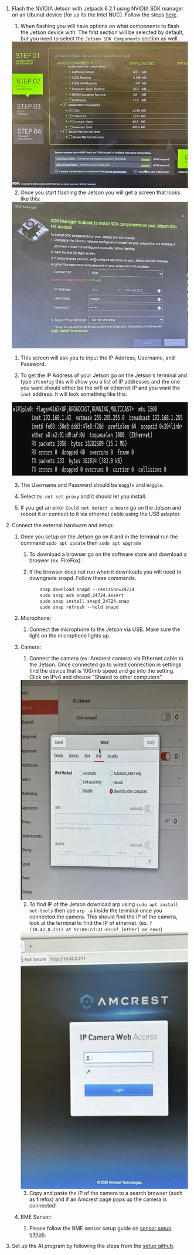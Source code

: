 1. Flash the NVIDIA Jetson with Jetpack 6.2.1 using NVIDIA SDK manager on an Ubunut device (for us its the Intel NUC). Follow the steps [here](https://developer.nvidia.com/embedded/learn/jetson-agx-orin-devkit-user-guide/two_ways_to_set_up_software.html).
   1. When flashing you will have options on what components to flash the Jetson device with. The first section will be selected by default, but you need to select the `Jetson SDK Components` section as well.
     <img src="SDK_selection.jpg" width="600" height="400">
   
   2. Once you start flashing the Jetson you will get a screen that looks like this:
     <img src="SDK_setup.png" width="600" height="400">
     
     1. This screen will ask you to input the IP Address, Username, and Password.
     
     2. To get the IP Address of your Jetson go on the Jetson's terminal and type `ifconfig` this will show you a list of IP addresses and the one you want should either be the wifi or ethernet IP and you want the `inet` address. It will look something like this:
     <img src="Ip_address.png" width="800" height="200">

     3. The Username and Password should be `Waggle` and `Waggle`.
     
     4. Select `Do not set proxy` and it should let you install.

     5. If you get an error `Could not detect a board` go on the Jetson and reboot it or connect to it via ethernet cable using the USB adapter.

3. Connect the external hardware and setup:
   1. Once you setup on the Jetson go on it and in the terminal run the command `sudo apt update` then `sudo apt upgrade`
         1. To download a browser go on the software store and download a broswer (ex. FireFox).
         2. If the browser does not run when it downloads you will need to downgrade snapd. Follow these commands.
                    
                    snap download snapd --revision=24724
                    sudo snap ack snapd_24724.assert
                    sudo snap install snapd_24724.snap
                    sudo snap refresh --hold snapd
   
   2. Microphone:
         1. Connect the microphone to the Jetson via USB. Make sure the light on the microphone lights up.
   3. Camera:
        1.  Connect the camera (ex: Amcrest camera) via Ethernet cable to the Jetson. Once connected go to wired connection in settings find the device that is 100/mb speed and go into the setting. Click on IPv4 and choose "Shared to other computers"

        <img src="camera_ipv4.png" width="800" height="600">
        
        2.  To find IP of the Jetson download arp using `sudo apt install net-tools` then use `arp -a` inside the terminal once you connected the camera. This should find the IP of the camera, look at the terminal to find the IP of ethernet. (ex. `? (10.42.0.211) at 9c:8e:cd:31:e3:6f [ether] on eno1`) 
        
        <img src="Amcrest.png" width="800" height="700">
        
        3.  Copy and paste the IP of the camera to a search browser (such as firefox) and if an Amcrest page pops up the camera is connected!
   4. BME Sensor:
        1.  Please follow the BME sensor setup guide on [sensor setup github](https://github.com/uic-evl/SageEdge/blob/main/EDU_SetUp/configuring_env_sensor.md).
4. Set up the AI program by following the steps from the [setup github](https://github.com/uic-evl/SageEdge/tree/main/AI_Programs/Movement_Tracking).
